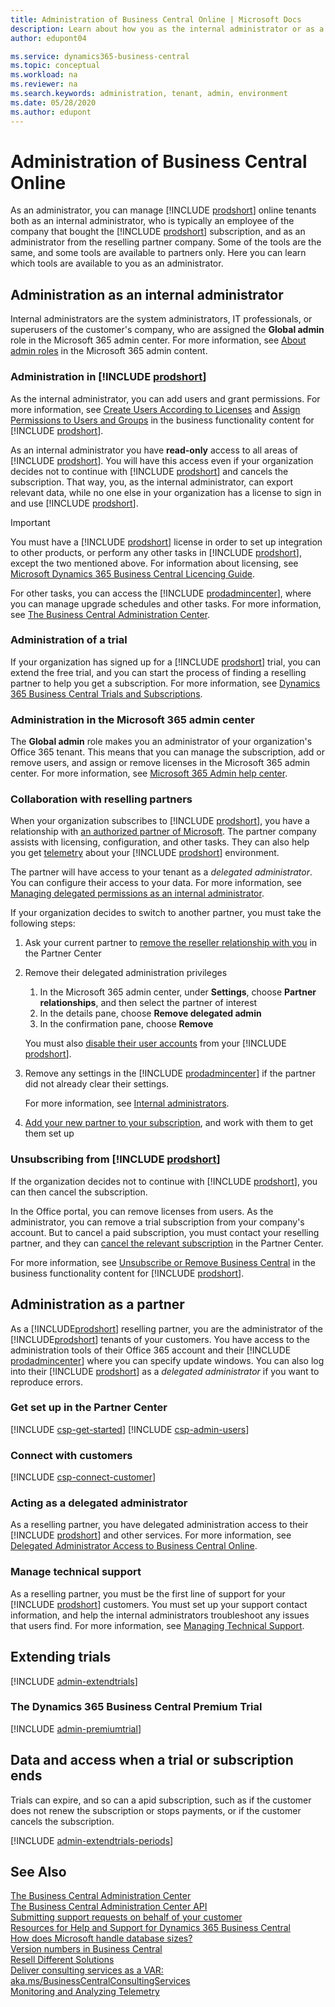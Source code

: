 ```yaml
---
title: Administration of Business Central Online | Microsoft Docs
description: Learn about how you as the internal administrator or as a reselling partner can manage online tenants of Dynamics 365 Business Central.  
author: edupont04

ms.service: dynamics365-business-central
ms.topic: conceptual
ms.workload: na
ms.reviewer: na
ms.search.keywords: administration, tenant, admin, environment
ms.date: 05/28/2020
ms.author: edupont
---
```


# Administration of Business Central Online

As an administrator, you can manage [!INCLUDE [prodshort](../developer/includes/prodshort.md)] online tenants both as an internal administrator, who is typically an employee of the company that bought the [!INCLUDE [prodshort](../developer/includes/prodshort.md)] subscription, and as an administrator from the reselling partner company. Some of the tools are the same, and some tools are available to partners only. Here you can learn which tools are available to you as an administrator.  

## Administration as an internal administrator

Internal administrators are the system administrators, IT professionals, or superusers of the customer's company, who are assigned the **Global admin** role in the Microsoft 365 admin center. For more information, see [About admin roles](/microsoft-365/admin/add-users/about-admin-roles) in the Microsoft 365 admin content.  

### Administration in [!INCLUDE [prodshort](../developer/includes/prodshort.md)]

As the internal administrator, you can add users and grant permissions. For more information, see [Create Users According to Licenses](/dynamics365/business-central/ui-how-users-permissions) and [Assign Permissions to Users and Groups](/dynamics365/business-central/ui-define-granular-permissions) in the business functionality content for [!INCLUDE [prodshort](../developer/includes/prodshort.md)].

As an internal administrator you have **read-only** access to all areas of [!INCLUDE [prodshort](../developer/includes/prodshort.md)]. You will have this access even if your organization decides not to continue with [!INCLUDE [prodshort](../developer/includes/prodshort.md)] and cancels the subscription. That way, you, as the internal administrator, can export relevant data, while no one else in your organization has a license to sign in and use [!INCLUDE [prodshort](../developer/includes/prodshort.md)].

> [!IMPORTANT]
> You must have a [!INCLUDE [prodshort](../developer/includes/prodshort.md)] license in order to set up integration to other products, or perform any other tasks in [!INCLUDE [prodshort](../developer/includes/prodshort.md)], except the two mentioned above. For information about licensing, see [Microsoft Dynamics 365 Business Central Licencing Guide](https://aka.ms/BusinessCentralLicensing).

For other tasks, you can access the [!INCLUDE [prodadmincenter](../developer/includes/prodadmincenter.md)], where you can manage upgrade schedules and other tasks. For more information, see [The Business Central Administration Center](tenant-admin-center.md).  

### Administration of a trial

If your organization has signed up for a [!INCLUDE [prodshort](../developer/includes/prodshort.md)] trial, you can extend the free trial, and you can start the process of finding a reselling partner to help you get a subscription. For more information, see [Dynamics 365 Business Central Trials and Subscriptions](/dynamics365/business-central/across-preview).  

### Administration in the Microsoft 365 admin center

The **Global admin** role makes you an administrator of your organization's Office 365 tenant. This means that you can manage the subscription, add or remove users, and assign or remove licenses in the Microsoft 365 admin center. For more information, see [Microsoft 365 Admin help center](/office365/admin/admin-home).  

### Collaboration with reselling partners

When your organization subscribes to [!INCLUDE [prodshort](../developer/includes/prodshort.md)], you have a relationship with [an authorized partner of Microsoft](/microsoft-365/admin/misc/add-partner). The partner company assists with licensing, configuration, and other tasks. They can also help you get [telemetry](telemetry-overview.md) about your [!INCLUDE [prodshort](../developer/includes/prodshort.md)] environment.  

The partner will have access to your tenant as a *delegated administrator*. You can configure their access to your data. For more information, see [Managing delegated permissions as an internal administrator](delegated-admin.md#managing-delegated-permissions-as-an-internal-administrator).

If your organization decides to switch to another partner, you must take the following steps:

1. Ask your current partner to [remove the reseller relationship with you](/microsoft-365/admin/misc/add-partner#remove-a-reseller-relationship) in the Partner Center
2. Remove their delegated administration privileges

    1. In the Microsoft 365 admin center, under **Settings**, choose **Partner relationships**, and then select the partner of interest
    2. In the details pane, choose **Remove delegated admin**
    3. In the confirmation pane, choose **Remove**

    You must also [disable their user accounts](/dynamics365/business-central/ui-how-users-permissions#to-remove-a-users-access-to-the-system) from your [!INCLUDE [prodshort](../developer/includes/prodshort.md)].
3. Remove any settings in the [!INCLUDE [prodadmincenter](../developer/includes/prodadmincenter.md)] if the partner did not already clear their settings.  

    For more information, see [Internal administrators](tenant-admin-center.md#internal-administrators).

4. [Add your new partner to your subscription](/microsoft-365/admin/misc/add-partner#add-a-partner-to-an-existing-subscription), and work with them to get them set up  

### Unsubscribing from [!INCLUDE [prodshort](../developer/includes/prodshort.md)]

If the organization decides not to continue with [!INCLUDE [prodshort](../developer/includes/prodshort.md)], you can then cancel the subscription.  

In the Office portal, you can remove licenses from users. As the administrator, you can remove a trial subscription from your company's account. But to cancel a paid subscription, you must contact your reselling partner, and they can [cancel the relevant subscription](/partner-center/create-a-new-subscription?toc=/dynamics365/business-central/dev-itpro/administration&bc=../breadcrumb/toc.yml) in the Partner Center.  

For more information, see [Unsubscribe or Remove Business Central](/dynamics365/business-central/admin-cancel) in the business functionality content for [!INCLUDE [prodshort](../developer/includes/prodshort.md)].  

## Administration as a partner

As a [!INCLUDE[prodshort](../developer/includes/prodshort.md)] reselling partner, you are the administrator of the [!INCLUDE[prodshort](../developer/includes/prodshort.md)] tenants of your customers. You have access to the administration tools of their Office 365 account and their [!INCLUDE [prodadmincenter](../developer/includes/prodadmincenter.md)] where you can specify update windows. You can also log into their [!INCLUDE [prodshort](../developer/includes/prodshort.md)] as a *delegated administrator* if you want to reproduce errors.  

### Get set up in the Partner Center

[!INCLUDE [csp-get-started](../developer/includes/csp-get-started.md)]
[!INCLUDE [csp-admin-users](../developer/includes/csp-admin-users.md)]

### Connect with customers

[!INCLUDE [csp-connect-customer](../developer/includes/csp-connect-customer.md)]

### Acting as a delegated administrator

As a reselling partner, you have delegated administration access to their [!INCLUDE [prodshort](../developer/includes/prodshort.md)] and other services. For more information, see [Delegated Administrator Access to Business Central Online](delegated-admin.md).  

### Manage technical support

As a reselling partner, you must be the first line of support for your [!INCLUDE [prodshort](../developer/includes/prodshort.md)] customers. You must set up your support contact information, and help the internal administrators troubleshoot any issues that users find. For more information, see [Managing Technical Support](manage-technical-support.md).  

## Extending trials

[!INCLUDE [admin-extendtrials](../developer/includes/admin-extendtrials.md)]

### <a name="premiumtrial"></a>The Dynamics 365 Business Central Premium Trial

[!INCLUDE [admin-premiumtrial](../developer/includes/admin-premiumtrial.md)]

## Data and access when a trial or subscription ends

Trials can expire, and so can a apid subscription, such as if the customer does not renew the subscription or stops payments, or if the customer cancels the subscription.  

[!INCLUDE [admin-extendtrials-periods](../developer/includes/admin-extendtrials-periods.md)]

## See Also

[The Business Central Administration Center](tenant-admin-center.md)  
[The Business Central Administration Center API](administration-center-api.md)  
[Submitting support requests on behalf of your customer](manage-technical-support.md#submitsupportrequest)  
[Resources for Help and Support for Dynamics 365 Business Central](../help-and-support.md)  
[How does Microsoft handle database sizes?](../faq.md#how-does-microsoft-handle-database-sizes)  
[Version numbers in Business Central](version-numbers.md)  
[Resell Different Solutions](../developer/readiness/readiness-reseller.md)  
[Deliver consulting services as a VAR: aka.ms/BusinessCentralConsultingServices](https://aka.ms/BusinessCentralConsultingServices)  
[Monitoring and Analyzing Telemetry](telemetry-overview.md)  
